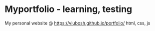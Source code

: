 # Myportfolio - learning, testing
My personal website @ https://vlubosh.github.io/portfolio/
html, css, js
